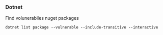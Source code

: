 ### Dotnet

Find volunerabiles nuget packages

```cli
dotnet list package --vulnerable --include-transitive --interactive
```
